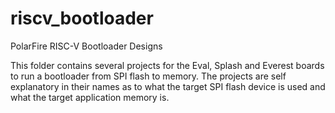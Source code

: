 # riscv_bootloader
PolarFire RISC-V Bootloader Designs

This folder contains several projects for the Eval, Splash and Everest boards to run a bootloader from SPI flash to memory.
The projects are self explanatory in their names as to what the target SPI flash device is used and what the target application
memory is.
